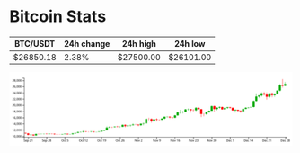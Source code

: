# Bitcoin Stats

BTC/USDT|24h change|24h high|24h low|
|---|---|---|---|
|$26850.18|2.38%|$27500.00|$26101.00|

<img src="./chart.svg">
